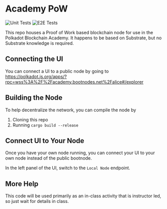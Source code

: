 # Academy PoW

![Unit Tests](https://github.com/Polkadot-Blockchain-Academy/Academy-PoW/actions/workflows/unit-tests-suite.yml/badge.svg)
![E2E Tests](https://github.com/Polkadot-Blockchain-Academy/Academy-PoW/actions/workflows/e2e-tests-suite.yml/badge.svg)

This repo houses a Proof of Work based blockchain node for use in the Polkadot Blockchain Academy. It happens to be based on Substrate, but no Substrate knowledge is required.

## Connecting the UI

You can connect a UI to a public node by going to https://polkadot.js.org/apps/?rpc=wss%3A%2F%2Facademy.bootnodes.net%2Falice#/explorer

## Building the Node

To help decentralize the network, you can compile the node by

1. Cloning this repo
2. Running `cargo build --release`

## Connect UI to Your Node

Once you have your own node running, you can connect your UI to your own node instead of the public bootnode.

In the left panel of the UI, switch to the `Local Node` endpoint.

## More Help

This code will be used primarily as an in-class activity that is instructor led, so just wait for details in class.

